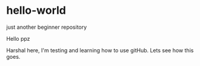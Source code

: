# hello-world
just another beginner repository 

Hello ppz

Harshal here, I'm testing and learning how to use gitHub. 
Lets see how this goes.  
